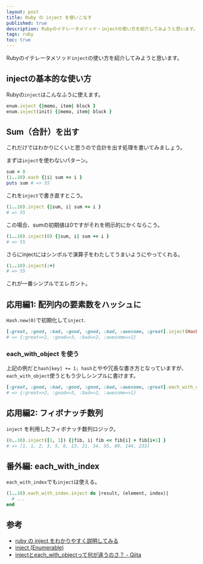 ```yaml
---
layout: post
title: Ruby の inject を使いこなす
published: true
description: Rubyのイテレータメソッド・injectの使い方を紹介してみようと思います。
tags: ruby
toc: true
---
```


Rubyのイテレータメソッド`inject`の使い方を紹介してみようと思います。

## injectの基本的な使い方

Rubyの`inject`はこんなふうに使えます。

```rb
enum.inject {|memo, item| block }
enum.inject(init) {|memo, item| block }
```

## Sum（合計）を出す

これだけではわかりにくいと思うので合計を出す処理を書いてみましょう。

まずは`inject`を使わないパターン。

```rb
sum = 0
(1..10).each {|i| sum += i }
puts sum # => 55
```

これを`inject`で書き直すとこう。

```rb
(1..10).inject {|sum, i| sum += i }
# => 55
```

この場合、sumの初期値は0ですがそれを明示的にかくならこう。

```rb
(1..10).inject(0) {|sum, i| sum += i }
# => 55
```

さらにinjectにはシンボルで演算子をわたしてうまいようにやってくれる。

```rb
(1..10).inject(:+)
# => 55
```

これが一番シンプルでエレガント。

## 応用編1: 配列内の要素数をハッシュに

`Hash.new(0)`で初期化して`inject`.

```rb
[:great, :good, :bad, :good, :good, :bad, :awesome, :great].inject(Hash.new(0)) {|hash, key| hash[key] += 1; hash}
# => {:great=>2, :good=>3, :bad=>2, :awesome=>1}
```

### each_with_object を使う

上記の例だと`hash[key] += 1; hash`とやや冗長な書き方となっていますが、`each_with_object`使うともう少しシンプルに書けます。

```rb
[:great, :good, :bad, :good, :good, :bad, :awesome, :great].each_with_object(Hash.new(0)) {|key, hash| hash[key] += 1}
# => {:great=>2, :good=>3, :bad=>2, :awesome=>1}
```

## 応用編2: フィボナッチ数列

`inject` を利用したフィボナッチ数列ロジック。

```rb
(0..10).inject([1, 1]) {|fib, i| fib << fib[i] + fib[i+1] }
# => [1, 1, 2, 3, 5, 8, 13, 21, 34, 55, 89, 144, 233]
```

## 番外編: each_with_index

`each_with_index`でも`inject`は使える。

```rb
(1..10).each_with_index.inject do |result, (element, index)|
  # ...
end
```

## 参考
* [ruby の inject をわかりやすく説明してみる](http://kenkiti.hatenadiary.jp/entry/20090114/ruby_inject)
* [inject (Enumerable)](http://ref.xaio.jp/ruby/classes/enumerable/inject)
* [injectとeach_with_objectって何が違うのさ？ - Qiita](http://qiita.com/Kta-M/items/c9781e09d96601687767)
